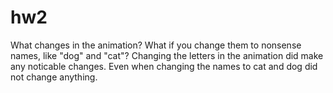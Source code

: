 # hw2
What changes in the animation? What if you change them to nonsense names, like "dog" and "cat"?
Changing the letters in the animation did make any noticable changes. Even when changing the names to cat and dog did not change anything.
